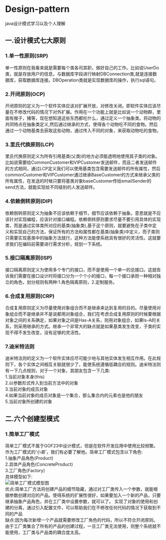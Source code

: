
# Design-pattern
java设计模式学习以及个人理解
## 一.设计模式七大原则
### 1.单一性原则(SRP)
 单一性原则在我看来就是需要每个类各司其职，做好自己的工作。比如说UserDo类，就是存放用户的信息，与数据库字段进行映射DBConnection类,就是连接数据库，获取数据库连接。DBOperation类就是实现数据库的操作，执行sql语句。
### 2.开闭原则(OCP)
 开闭原则的定义为一个软件实体应该对扩展开放，对修改关闭。即软件实体应该尽量在不修改代码的情况下对外扩展。作用在一个功能上就是比如说一个动物群，里面有猴子，猪等，现在想知道这些东西都吃什么，通过定义一个抽象类。将动物的共同特点在抽象类定义,然后通过继承的方式，使得各个动物吃不同的食物。然后通过一个动物基类去获取这些动物，通过传入不同的对象，来获取动物吃的食物。
### 3.里氏代换原则(LCP)
 里氏代换原则定义为所有引用基类(父类)的地方必须能透明地使用其子类的对象。比如说需要给CommonCustomer和VIPCustomer发送邮件，而且二者发送邮件的方式相同，通过LCP定义我们可以使用基类包含需要发送邮件的所有属性，然后commonCustomer和VIPCustomer通过继承BaseCustomer的方式来继承父类的所有属性，在发送的时候只要将基类对象baseCustomer传给emailSender的send方法，就能实现给不同级别的人发送邮件。
### 4.依赖倒转原则(DIP)
 依赖倒转原则定义为抽象不应该依赖于细节，细节应该依赖于抽象。意思就是不应该针对实现编程，应该针对接口编程。依赖倒转原则要求尽量不要引用具体的实现类，而是通过实体类所对应的基类(抽象类),基于这个原则，就要避免在子类中定义和实现自己的方法，保证所有的方法和属性都在基类(抽象类)中定义，而子类则只需要实现基类中的抽象方法就行，这种方法能使系统具有很好的灵活性。这就要求我们在编码前需要进行需求分析，规划一下系统。
### 5.接口隔离原则(ISP)
 接口隔离原则定义为使用多个专门的接口，而不是使用一个单一的总接口。这就告诉我们需要在接口设计时将接口分为一个个小的接口，每一个接口承担一种相对独立的角色，划分规则有两种:1.角色隔离原则，2.定制服务。
### 6.合成复用原则(CRP)
 合成复用原则定义为尽量使用对象组合而不是继承来达到复用的目的。尽量使用对象组合而不是继承并不是说都用对象组合，我们在考虑合成复用原则的时候要根据对象之间的关系确定，如果对象之间是Has-A关系，则用对象组合，如果Is-A的关系，则采用继承的方式。继承一个非常大的缺点就是如果基类发生改变，子类的实现不得不发生改变，没有足够的灵活性。
### 7.迪米特法则
 迪米特法则的定义为一个软件实体应尽可能少地与其他实体发生相互作用。在此规则下，各个实体之间相互关联就很少了，能使系统遵循低耦合的规则。迪米特法则有一下几点规则，对于一个对象，其朋友包含一下几类:<br/>
   1.当前对象本身(this)<br/>
   2.以参数形式传入到当前方法中的对象<br/>
   3.当前对象的成员对象<br/>
   4.如果当前对象的成员对象是一个集合，那么集合内的元素也是他的朋友<br/>
   5.当前对象所创建的对象<br/>
## 二.六个创建型模式
 ### 1.简单工厂模式
  简单工厂模式不属于GOF23中设计模式，但是在软件开发应用中使用比较频繁。作为工厂模式的‘小弟’，我们有必要了解他。简单工厂模式包含以下角色:<br/>
  1.抽象产品角色(Product)<br/>
  2.具体产品角色(ConcreteProduct)<br/>
  3.工厂角色(Factory)<br/>
  具体模型如下:<br/>
  ![简单工厂模式模型图](http://www.plantuml.com/plantuml/png/SoWkIImgAStDuGh9BCb9LL1wlgxXQU_KfzkNFkrhUhPYuTCz_SytxdxQkldvvjrFP-zJuafCAYufIamkKGWeoayfJIxXWj8ADZMwkWhE-Nd9HQabgL11GxooHbnkG8FoYoeLRFJqCBGYIsBgHBWZEIUnk5W1PayrbxP2GMbIJcQoGbb-Pef2IcPnGKvYfOQcDLSj5rWfXaLaw34YHW_C_GYbS5S2pKg46mRHuv2QbmAC1W00)<br/>
  优点:简单工厂方法将创建产品的细节隐藏，通过对工厂类传入一个参数，就能根据参数创建对应的产品。使得系统的扩展性很好，如果要加入一个新的产品，只要继承抽象产品角色，并在工厂类中设置参数，就可以了。
  实现了对象的使用和创建的分离，通过引入配置文件，可以帮助我们在不修改任何代码的情况下获取到不同的产品<br/>
  缺点:因为每次新增一个产品就需要修改工厂角色的代码，所以不符合开闭原则。由于工厂类集合了所有的产品的创建过程，一旦工厂类无法使用，则整个系统就不能使用，工厂类与产品类的耦合度太高。<br/>
